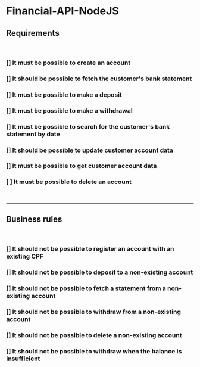 # Financial-API-NodeJS

## Requirements
<br>

### [] It must be possible to create an account
### [] It should be possible to fetch the customer's bank statement
### [] It must be possible to make a deposit
### [] It must be possible to make a withdrawal
### [] It must be possible to search for the customer's bank statement by date
### [] It should be possible to update customer account data
### [] It must be possible to get customer account data
### [ ] It must be possible to delete an account
<br>
<hr>

## Business rules
<br>

### [] It should not be possible to register an account with an existing CPF
### [] It should not be possible to deposit to a non-existing account
### [] It should not be possible to fetch a statement from a non-existing account
### [] It should not be possible to withdraw from a non-existing account
### [] It should not be possible to delete a non-existing account
### [] It should not be possible to withdraw when the balance is insufficient
